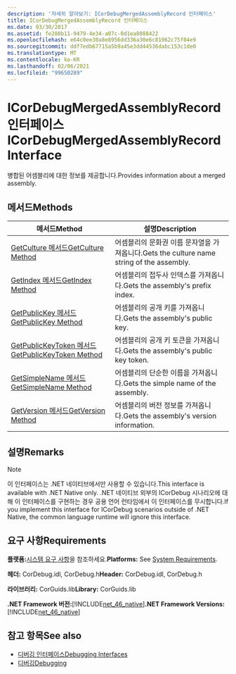 ```yaml
---
description: '자세히 알아보기: ICorDebugMergedAssemblyRecord 인터페이스'
title: ICorDebugMergedAssemblyRecord 인터페이스
ms.date: 03/30/2017
ms.assetid: fe280b11-9479-4e34-a07c-0d1ea8088422
ms.openlocfilehash: e64c0ee30a8e8956dd336a30e6c81962c75f04e9
ms.sourcegitcommit: ddf7edb67715a5b9a45e3dd44536dabc153c1de0
ms.translationtype: MT
ms.contentlocale: ko-KR
ms.lasthandoff: 02/06/2021
ms.locfileid: "99650289"
---
```

# <a name="icordebugmergedassemblyrecord-interface"></a><span data-ttu-id="ed5a7-103">ICorDebugMergedAssemblyRecord 인터페이스</span><span class="sxs-lookup"><span data-stu-id="ed5a7-103">ICorDebugMergedAssemblyRecord Interface</span></span>

<span data-ttu-id="ed5a7-104">병합된 어셈블리에 대한 정보를 제공합니다.</span><span class="sxs-lookup"><span data-stu-id="ed5a7-104">Provides information about a merged assembly.</span></span>  
  
## <a name="methods"></a><span data-ttu-id="ed5a7-105">메서드</span><span class="sxs-lookup"><span data-stu-id="ed5a7-105">Methods</span></span>  
  
|<span data-ttu-id="ed5a7-106">메서드</span><span class="sxs-lookup"><span data-stu-id="ed5a7-106">Method</span></span>|<span data-ttu-id="ed5a7-107">설명</span><span class="sxs-lookup"><span data-stu-id="ed5a7-107">Description</span></span>|  
|------------|-----------------|  
|[<span data-ttu-id="ed5a7-108">GetCulture 메서드</span><span class="sxs-lookup"><span data-stu-id="ed5a7-108">GetCulture Method</span></span>](icordebugmergedassemblyrecord-getculture-method.md)|<span data-ttu-id="ed5a7-109">어셈블리의 문화권 이름 문자열을 가져옵니다.</span><span class="sxs-lookup"><span data-stu-id="ed5a7-109">Gets the culture name string of the assembly.</span></span>|  
|[<span data-ttu-id="ed5a7-110">GetIndex 메서드</span><span class="sxs-lookup"><span data-stu-id="ed5a7-110">GetIndex Method</span></span>](icordebugmergedassemblyrecord-getindex-method.md)|<span data-ttu-id="ed5a7-111">어셈블리의 접두사 인덱스를 가져옵니다.</span><span class="sxs-lookup"><span data-stu-id="ed5a7-111">Gets the assembly's prefix index.</span></span>|  
|[<span data-ttu-id="ed5a7-112">GetPublicKey 메서드</span><span class="sxs-lookup"><span data-stu-id="ed5a7-112">GetPublicKey Method</span></span>](icordebugmergedassemblyrecord-getpublickey-method.md)|<span data-ttu-id="ed5a7-113">어셈블리의 공개 키를 가져옵니다.</span><span class="sxs-lookup"><span data-stu-id="ed5a7-113">Gets the assembly's public key.</span></span>|  
|[<span data-ttu-id="ed5a7-114">GetPublicKeyToken 메서드</span><span class="sxs-lookup"><span data-stu-id="ed5a7-114">GetPublicKeyToken Method</span></span>](icordebugmergedassemblyrecord-getpublickeytoken-method.md)|<span data-ttu-id="ed5a7-115">어셈블리의 공개 키 토큰을 가져옵니다.</span><span class="sxs-lookup"><span data-stu-id="ed5a7-115">Gets the assembly's public key token.</span></span>|  
|[<span data-ttu-id="ed5a7-116">GetSimpleName 메서드</span><span class="sxs-lookup"><span data-stu-id="ed5a7-116">GetSimpleName Method</span></span>](icordebugmergedassemblyrecord-getsimplename-method.md)|<span data-ttu-id="ed5a7-117">어셈블리의 단순한 이름을 가져옵니다.</span><span class="sxs-lookup"><span data-stu-id="ed5a7-117">Gets the simple name of the assembly.</span></span>|  
|[<span data-ttu-id="ed5a7-118">GetVersion 메서드</span><span class="sxs-lookup"><span data-stu-id="ed5a7-118">GetVersion Method</span></span>](icordebugmergedassemblyrecord-getversion-method.md)|<span data-ttu-id="ed5a7-119">어셈블리의 버전 정보를 가져옵니다.</span><span class="sxs-lookup"><span data-stu-id="ed5a7-119">Gets the assembly's version information.</span></span>|  
  
## <a name="remarks"></a><span data-ttu-id="ed5a7-120">설명</span><span class="sxs-lookup"><span data-stu-id="ed5a7-120">Remarks</span></span>  
  
> [!NOTE]
> <span data-ttu-id="ed5a7-121">이 인터페이스는 .NET 네이티브에서만 사용할 수 있습니다.</span><span class="sxs-lookup"><span data-stu-id="ed5a7-121">This interface is available with .NET Native only.</span></span> <span data-ttu-id="ed5a7-122">.NET 네이티브 외부의 ICorDebug 시나리오에 대해 이 인터페이스를 구현하는 경우 공용 언어 런타임에서 이 인터페이스를 무시합니다.</span><span class="sxs-lookup"><span data-stu-id="ed5a7-122">If you implement this interface for ICorDebug scenarios outside of .NET Native, the common language runtime will ignore this interface.</span></span>  
  
## <a name="requirements"></a><span data-ttu-id="ed5a7-123">요구 사항</span><span class="sxs-lookup"><span data-stu-id="ed5a7-123">Requirements</span></span>  

 <span data-ttu-id="ed5a7-124">**플랫폼:**[시스템 요구 사항](../../get-started/system-requirements.md)을 참조하세요.</span><span class="sxs-lookup"><span data-stu-id="ed5a7-124">**Platforms:** See [System Requirements](../../get-started/system-requirements.md).</span></span>  
  
 <span data-ttu-id="ed5a7-125">**헤더:** CorDebug.idl, CorDebug.h</span><span class="sxs-lookup"><span data-stu-id="ed5a7-125">**Header:** CorDebug.idl, CorDebug.h</span></span>  
  
 <span data-ttu-id="ed5a7-126">**라이브러리:** CorGuids.lib</span><span class="sxs-lookup"><span data-stu-id="ed5a7-126">**Library:** CorGuids.lib</span></span>  
  
 <span data-ttu-id="ed5a7-127">**.NET Framework 버전:**[!INCLUDE[net_46_native](../../../../includes/net-46-native-md.md)]</span><span class="sxs-lookup"><span data-stu-id="ed5a7-127">**.NET Framework Versions:** [!INCLUDE[net_46_native](../../../../includes/net-46-native-md.md)]</span></span>  
  
## <a name="see-also"></a><span data-ttu-id="ed5a7-128">참고 항목</span><span class="sxs-lookup"><span data-stu-id="ed5a7-128">See also</span></span>

- [<span data-ttu-id="ed5a7-129">디버깅 인터페이스</span><span class="sxs-lookup"><span data-stu-id="ed5a7-129">Debugging Interfaces</span></span>](debugging-interfaces.md)
- [<span data-ttu-id="ed5a7-130">디버깅</span><span class="sxs-lookup"><span data-stu-id="ed5a7-130">Debugging</span></span>](index.md)
